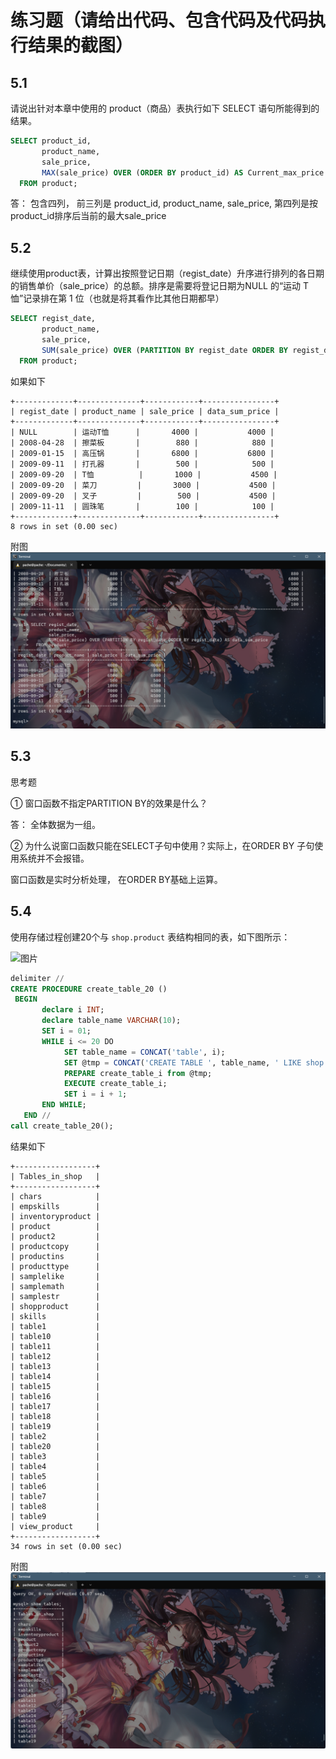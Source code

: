 # 练习题（请给出代码、包含代码及代码执行结果的截图）

## **5.1**

请说出针对本章中使用的 product（商品）表执行如下 SELECT 语句所能得到的结果。

```sql
SELECT product_id,
       product_name,
       sale_price,
       MAX(sale_price) OVER (ORDER BY product_id) AS Current_max_price
  FROM product;
```

答： 包含四列， 前三列是 product_id, product_name, sale_price, 第四列是按product_id排序后当前的最大sale_price

## **5.2**

继续使用product表，计算出按照登记日期（regist_date）升序进行排列的各日期的销售单价（sale_price）的总额。排序是需要将登记日期为NULL 的“运动 T 恤”记录排在第 1 位（也就是将其看作比其他日期都早）

```sql
SELECT regist_date,
       product_name,
       sale_price,
       SUM(sale_price) OVER (PARTITION BY regist_date ORDER BY regist_date) AS data_sum_price
  FROM product;
```

如果如下
```
+-------------+--------------+------------+----------------+
| regist_date | product_name | sale_price | data_sum_price |
+-------------+--------------+------------+----------------+
| NULL        | 运动T恤      |       4000 |           4000 |
| 2008-04-28  | 擦菜板       |        880 |            880 |
| 2009-01-15  | 高压锅       |       6800 |           6800 |
| 2009-09-11  | 打孔器       |        500 |            500 |
| 2009-09-20  | T恤          |       1000 |           4500 |
| 2009-09-20  | 菜刀         |       3000 |           4500 |
| 2009-09-20  | 叉子         |        500 |           4500 |
| 2009-11-11  | 圆珠笔       |        100 |            100 |
+-------------+--------------+------------+----------------+
8 rows in set (0.00 sec)

```

附图
![5.2.png](/img/5.2.png)

## **5.3**

思考题

① 窗口函数不指定PARTITION BY的效果是什么？

答： 全体数据为一组。

② 为什么说窗口函数只能在SELECT子句中使用？实际上，在ORDER BY 子句使用系统并不会报错。

窗口函数是实时分析处理， 在ORDER BY基础上运算。

## **5.4**

使用存储过程创建20个与 `shop.product` 表结构相同的表，如下图所示：

![图片](./img/ch05/ch0514-question5.4v2.png)

```sql
delimiter //
CREATE PROCEDURE create_table_20 ()
 BEGIN
       declare i INT;
       declare table_name VARCHAR(10);
       SET i = 01;
       WHILE i <= 20 DO
            SET table_name = CONCAT('table', i);
            SET @tmp = CONCAT('CREATE TABLE ', table_name, ' LIKE shop.product');
            PREPARE create_table_i from @tmp;
            EXECUTE create_table_i;
            SET i = i + 1;
       END WHILE;
   END //
call create_table_20();
```

结果如下
```
+------------------+
| Tables_in_shop   |
+------------------+
| chars            |
| empskills        |
| inventoryproduct |
| product          |
| product2         |
| productcopy      |
| productins       |
| producttype      |
| samplelike       |
| samplemath       |
| samplestr        |
| shopproduct      |
| skills           |
| table1           |
| table10          |
| table11          |
| table12          |
| table13          |
| table14          |
| table15          |
| table16          |
| table17          |
| table18          |
| table19          |
| table2           |
| table20          |
| table3           |
| table4           |
| table5           |
| table6           |
| table7           |
| table8           |
| table9           |
| view_product     |
+------------------+
34 rows in set (0.00 sec)

```
附图
![5.5.png](/img/5.5.png)